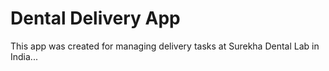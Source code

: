 # Dental Delivery App

This app was created for managing delivery tasks at Surekha Dental Lab in India...



